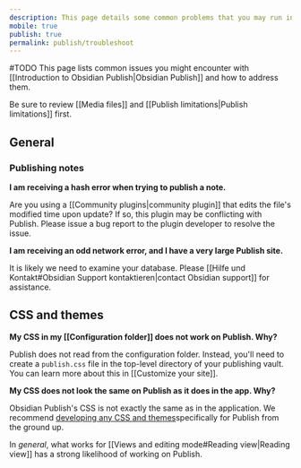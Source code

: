 ```yaml
---
description: This page details some common problems that you may run into when using Obsidian Publish
mobile: true
publish: true
permalink: publish/troubleshoot
---
```

#TODO
This page lists common issues you might encounter with [[Introduction to Obsidian Publish|Obsidian Publish]] and how to address them.

Be sure to review [[Media files]] and [[Publish limitations|Publish limitations]] first.

## General

### Publishing notes

**I am receiving a hash error when trying to publish a note.**

Are you using a [[Community plugins|community plugin]] that edits the file's modified time upon update? If so, this plugin may be conflicting with Publish. Please issue a bug report to the plugin developer to resolve the issue.

**I am receiving an odd network error, and I have a very large Publish site.**

It is likely we need to examine your database. Please [[Hilfe und Kontakt#Obsidian Support kontaktieren|contact Obsidian support]] for assistance.

## CSS and themes

**My CSS in my [[Configuration folder]] does not work on Publish. Why?**

Publish does not read from the configuration folder. Instead, you'll need to create a `publish.css` file in the top-level directory of your publishing vault. You can learn more about this in [[Customize your site]].

**My CSS does not look the same on Publish as it does in the app. Why?**

Obsidian Publish's CSS is not exactly the same as in the application. We recommend [developing any CSS and themes](https://docs.obsidian.md/Themes/Obsidian+Publish+themes/About+Obsidian+Publish+themes)specifically for Publish from the ground up.

In _general_, what works for [[Views and editing mode#Reading view|Reading view]] has a strong likelihood of working on Publish.

